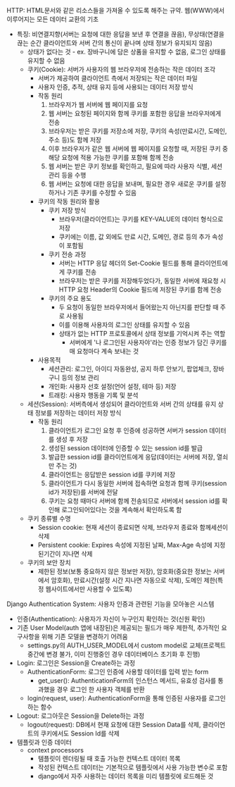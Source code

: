 HTTP: HTML문서와 같은 리소스들을 가져올 수 있도록 해주는 규약. 웹(WWW)에서 이루어지는 모든 데이터 교환의 기초
- 특징: 비연결지향(서버는 요청에 대한 응답을 보낸 후 연결을 끊음), 무상태(연결을 끊는 순간 클라이언트와 서버 간의 통신이 끝나며 상태 정보가 유지되지 않음)
  - 상태가 없다는 것 - ex. 장바구니에 담은 상품을 유지할 수 없음, 로그인 상태를 유지할 수 없음
  - 쿠키(Cookie): 서버가 사용자의 웹 브라우저에 전송하는 작은 데이터 조각
    - 서버가 제공하여 클라이언트 측에서 저장되는 작은 데이터 파일
    - 사용자 인증, 추적, 상태 유지 등에 사용되는 데이터 저장 방식
    - 작동 원리
      1. 브라우저가 웹 서버에 웹 페이지를 요청
      2. 웹 서버는 요청된 페이지와 함께 쿠키를 포함한 응답을 브라우저에게 전송
      3. 브라우저는 받은 쿠키를 저장소에 저장, 쿠키의 속성(만료시간, 도메인, 주소 등)도 함께 저장
      4. 이후 브라우저가 같은 웹 서버에 웹 페이지를 요청할 때, 저장된 쿠키 중 해당 요청에 적용 가능한 쿠키를 포함해 함께 전송
      5. 웹 서버는 받은 쿠키 정보를 확인하고, 필요에 따라 사용자 식별, 세션 관리 등을 수행
      6. 웹 서버는 요청에 대한 응답을 보내며, 필요한 경우 새로운 쿠키를 설정하거나 기존 쿠키를 수정할 수 있음
    - 쿠키의 작동 원리와 활용
      - 쿠키 저장 방식
        - 브라우저(클라이언트)는 쿠키를 KEY-VALUE의 데이터 형식으로 저장
        - 쿠키에는 이름, 값 외에도 만료 시간, 도메인, 경로 등의 추가 속성이 포함됨
      - 쿠키 전송 과정
        - 서버는 HTTP 응답 헤더의 Set-Cookie 필드를 통해 클라이언트에게 쿠키를 전송
        - 브라우저는 받은 쿠키를 저장해두었다가, 동일한 서버에 재요청 시 HTTP 요청 Header의 Cookie 필드에 저장된 쿠키를 함께 전송
      - 쿠키의 주요 용도
        - 두 요청이 동일한 브라우저에서 들어왔는지 아닌지를 판단할 때 주로 사용됨
        - 이를 이용해 사용자의 로그인 상태를 유지할 수 있음
        - 상태가 없는 HTTP 프로토콜에서 상태 정보를 기억시켜 주는 역할
          - 서버에게 '나 로그인된 사용자야'라는 인증 정보가 담긴 쿠키를 매 요청마다 계속 보내는 것
    - 사용목적
      - 세션관리: 로그인, 아이디 자동완성, 공지 하루 안보기, 팝업체크, 장바구니 등의 정보 관리
      - 개인화: 사용자 선호 설정(언어 설정, 테마 등) 저장
      - 트래킹: 사용자 행동을 기록 및 분석
  - 세션(Session): 서버측에서 생성되어 클라이언트와 서버 간의 상태를 유지 상태 정보를 저장하는 데이터 저장 방식
    - 작동 원리
      1. 클라이언트가 로그인 요청 후 인증에 성공하면 서버가 session 데이터를 생성 후 저장
      2. 생성된 session 데이터에 인증할 수 있는 session id를 발급
      3. 발급한 session id를 클라이언트에게 응답(데이터는 서버에 저장, 열쇠만 주는 것)
      4. 클라이언트는 응답받은 session id를 쿠키에 저장
      5. 클라이언트가 다시 동일한 서버에 접속하면 요청과 함께 쿠키(session id가 저장된)를 서버에 전달
      6. 쿠키는 요청 때마다 서버에 함께 전송되므로 서버에서 session id를 확인해 로그인되어있다는 것을 계속해서 확인하도록 함
  - 쿠키 종류별 수명
    - Session cookie: 현재 세션이 종료되면 삭제, 브라우저 종료와 함께세션이 삭제
    - Persistent cookie: Expires 속성에 지정된 날짜, Max-Age 속성에 지정된기간이 지나면 삭제 
  - 쿠키의 보안 장치
    - 제한된 정보(보통 중요하지 않은 정보만 저장), 암호화(중요한 정보는 서버에서 암호화), 만료시간(설정 시간 지나면 자동으로 삭제), 도메인 제한(특정 웹사이트에서만 사용할 수 있도록)

Django Authentication System: 사용자 인증과 관련된 기능을 모아놓은 시스템
- 인증(Authentication): 사용자가 자신이 누구인지 확인하는 것(신원 확인)
- 기존 User Model(auth 앱에 내장된)은 제공되는 필드가 매우 제한적, 추가적인 요구사항을 위해 기존 모델을 변경하기 어려움
  - settings.py의 AUTH_USER_MODEL에서 custom model로 교체(프로젝트 중간에 변경 불가, 이미 진행중인 경우 데이터베이스 초기화 후 진행)
- Login: 로그인은 Session을 Create하는 과정
  - AuthenticationForm: 로그인 인증에 사용할 데이터를 입력 받는 form
    - get_user(): AuthenticationForm의 인스턴스 메서드, 유효성 검사를 통과했을 경우 로그인 한 사용자 객체를 반환
  - login(request, user): AuthenticationForm을 통해 인증된 사용자를 로그인하는 함수
- Logout: 로그아웃은 Session을 Delete하는 과정
  - logout(request): DB에서 현재 요청에 대한 Session Data를 삭제, 클라이언트의 쿠키에서도 Session Id를 삭제
- 템플릿과 인증 데이터
  - context processors
    - 템플릿이 렌더링될 때 호출 가능한 컨텍스트 데이터 목록
    - 작성된 컨텍스트 데이터는 기본적으로 템플릿에서 사용 가능한 변수로 포함
    - django에서 자주 사용하는 데이터 목록을 미리 템플릿에 로드해둔 것